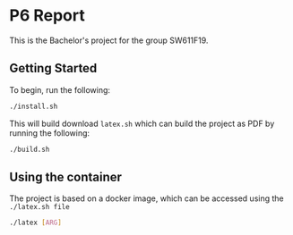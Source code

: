# P6 Report

This is the Bachelor's project for the group SW611F19.

## Getting Started

To begin, run the following:

```bash
./install.sh
```

This will build download `latex.sh` which can build the project as PDF by running the following:

```bash
./build.sh
```

## Using the container

The project is based on a docker image, which can be accessed using the `./latex.sh file`

```bash
./latex [ARG]
```
